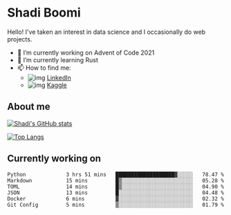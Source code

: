 # Shadi Boomi

Hello! I've taken an interest in data science and I occasionally do web projects.

- 🔭 I’m currently working on Advent of Code 2021
- 🌱 I’m currently learning Rust
- 📫 How to find me: 
  - ![img](https://www.linkedin.com/favicon.ico) [LinkedIn](https://www.linkedin.com/in/shadiboomi/)
  - ![img](https://www.kaggle.com/static/images/favicon.ico) [Kaggle](https://www.kaggle.com/sboomi)

##  About me

[![Shadi's GitHub stats](https://github-readme-stats.vercel.app/api?username=sboomi&show_icons=true&theme=radical)](https://github.com/anuraghazra/github-readme-stats)

[![Top Langs](https://github-readme-stats.vercel.app/api/top-langs/?username=sboomi&layout=compact&theme=default)](https://github.com/anuraghazra/github-readme-stats)

## Currently working on

<!--START_SECTION:waka-->

```text
Python             3 hrs 51 mins   ███████████████████▓░░░░░   78.47 %
Markdown           15 mins         █▒░░░░░░░░░░░░░░░░░░░░░░░   05.28 %
TOML               14 mins         █▒░░░░░░░░░░░░░░░░░░░░░░░   04.90 %
JSON               13 mins         █░░░░░░░░░░░░░░░░░░░░░░░░   04.48 %
Docker             6 mins          ▓░░░░░░░░░░░░░░░░░░░░░░░░   02.32 %
Git Config         5 mins          ▒░░░░░░░░░░░░░░░░░░░░░░░░   01.79 %
```

<!--END_SECTION:waka-->
